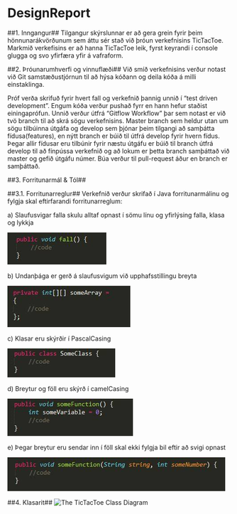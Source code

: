 # DesignReport

##1.  Inngangur##
Tilgangur skýrslunnar er að gera grein fyrir þeim hönnunarákvörðunum sem áttu sér stað við þróun verkefnisins TicTacToe. Markmið verkefisins er að hanna TicTacToe leik, fyrst keyrandi í console glugga og svo yfirfæra yfir á vafraform. 

##2.  Þróunarumhverfi og vinnuflæði##
Við smíð verkefnisins verður notast við Git samstæðustjórnun til að hýsa kóðann og deila kóða á milli einstaklinga. 

Próf verða skrifuð fyrir hvert fall og verkefnið þannig unnið í “test driven development”. Engum kóða verður pushað fyrr en hann hefur staðist einingaprófun.
Unnið verður útfrá “Gitflow Workflow” þar sem notast er við tvö branch til að skrá sögu verkefnisins. Master branch sem heldur utan um sögu tilbúinna útgáfa og develop sem þjónar þeim tilgangi að samþátta fídusa(features), en nýtt branch er
búið til útfrá develop fyrir hvern fídus. Þegar allir fídusar eru tilbúnir fyrir næstu útgáfu er búið til branch útfrá develop til að fínpússa verkefnið og að lokum er þetta branch samþáttað við master og gefið útgáfu númer.
Búa verður til pull-request áður en branch er samþáttað.

##3.	Forritunarmál & Tól##

##3.1.	 Forritunarreglur##
Verkefnið verður skrifað í Java forritunarmálinu og fylgja skal eftirfarandi forritunarreglum:

a)	Slaufusvigar falla skulu alltaf opnast í sömu línu og yfirlýsing falla, klasa og lykkja

![A void function](../docs/img/One.png)

b)	Undanþága er gerð á slaufusvigum við upphafsstillingu breyta

![An integer array](../docs/img/Two.png)

c)	Klasar eru skýrðir í PascalCasing

![A class declared](../docs/img/Three.png)

d)	Breytur og föll eru skýrð í camelCasing

![Function with a variable](../docs/img/Four.png)

e)	 Þegar breytur eru sendar inn í föll skal ekki fylgja bil eftir að svigi opnast

![Function with parameters](../docs/img/Five.png)

##4.	Klasarit##
![The TicTacToe Class Diagram](../docs/img/TicTacToeGame.png)

